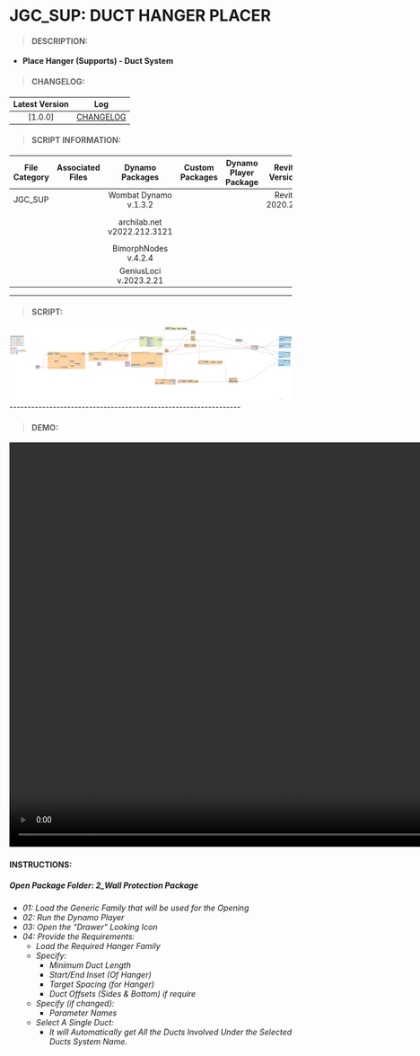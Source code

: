# JGC_SUP: DUCT HANGER PLACER

> #### DESCRIPTION: 
- **Place Hanger (Supports) - Duct System**

> #### CHANGELOG:

| Latest Version | Log |
| :-------: | :----: | 
|[1.0.0] | [CHANGELOG](/_scripts/_project/268_JGC/SUPPORTS/changelog/JGC_SUP_DUCTHangerPlacer.md) |

> #### SCRIPT INFORMATION: 

| File Category | Associated Files | Dynamo Packages | Custom Packages | Dynamo Player Package | Revit Version | Author | Modified By | File Name & Location | 
| :-------: | :----: | :---: | :---: | :---: | :---: | :---: | :---: | :--: |
| JGC_SUP |  | Wombat Dynamo v.1.3.2 |  |  | Revit 2020.2.9 | Bino Tuliao | | JGC_SUP_DUCTHangerPlacer |
|           |  | archilab.net v2022.212.3121 |                 |                    | | | | (https://bimcapcom.sharepoint.com/:f:/s/BCP-Main/EkUV1F95ULtFqMGB22mN7NIBKRhWmEfSulEqbucyJO3M9w?e=RQBIIA) |
| | | BimorphNodes v.4.2.4 | 
| | | GeniusLoci v.2023.2.21 |

----------------------------------------------------------------
> #### SCRIPT: 
<img src="./_scripts/_project/268_JGC/SUPPORTS/images/JGC_SUP_DUCTHangerPlacer.png">
----------------------------------------------------------------

> #### DEMO: 

<video width="1280" height="720" controls>
 <source src="./_scripts/_project/268_JGC/SUPPORTS/demo/JGC_SUP_DUCTHangerPlacer.mp4" type="video/mp4">
</video>

#### INSTRUCTIONS: 
##### Open Package Folder: 2_Wall Protection Package

- *01: Load the Generic Family that will be used for the Opening*
- *02: Run the Dynamo Player*
- *03: Open the "Drawer" Looking Icon*
- *04: Provide the Requirements:*
    - *Load the Required Hanger Family*
    - *Specify:*
        - *Minimum Duct Length*
        - *Start/End Inset (Of Hanger)*
        - *Target Spacing (for Hanger)*
        - *Duct Offsets (Sides & Bottom) if require*
    - *Specify (if changed):*
        - *Parameter Names*
    - *Select A Single Duct:*
        - *It will Automatically get All the Ducts Involved Under the Selected Ducts System Name.*
